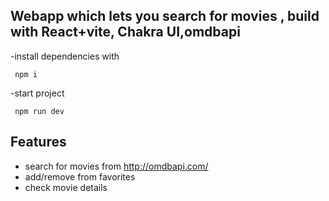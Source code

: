 ## Webapp which lets you search for movies , build with React+vite, Chakra UI,omdbapi

-install dependencies with

```
 npm i
```

-start project

```
 npm run dev
```

## Features

- search for movies from http://omdbapi.com/
- add/remove from favorites
- check movie details
